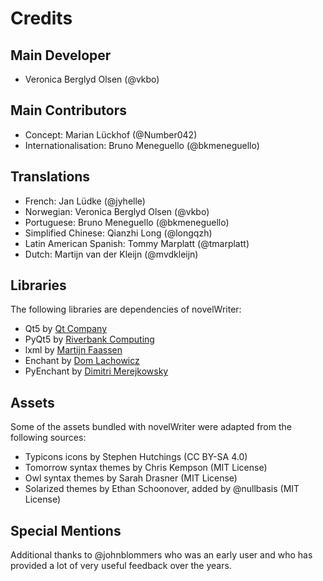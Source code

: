 # Credits

## Main Developer

* Veronica Berglyd Olsen (@vkbo)

## Main Contributors

* Concept: Marian Lückhof (@Number042)
* Internationalisation: Bruno Meneguello (@bkmeneguello)

## Translations

* French: Jan Lüdke (@jyhelle)
* Norwegian: Veronica Berglyd Olsen (@vkbo)
* Portuguese: Bruno Meneguello (@bkmeneguello)
* Simplified Chinese: Qianzhi Long (@longqzh)
* Latin American Spanish: Tommy Marplatt (@tmarplatt)
* Dutch: Martijn van der Kleijn (@mvdkleijn)

## Libraries

The following libraries are dependencies of novelWriter:

* Qt5 by [Qt Company](https://www.qt.io/)
* PyQt5 by [Riverbank Computing](https://www.riverbankcomputing.com/software/pyqt/)
* lxml by [Martijn Faassen](https://lxml.de/)
* Enchant by [Dom Lachowicz](https://abiword.github.io/enchant/)
* PyEnchant by [Dimitri Merejkowsky](https://pyenchant.github.io/pyenchant/)

## Assets

Some of the assets bundled with novelWriter were adapted from the following sources:

* Typicons icons by Stephen Hutchings (CC BY-SA 4.0)
* Tomorrow syntax themes by Chris Kempson (MIT License)
* Owl syntax themes by Sarah Drasner (MIT License)
* Solarized themes by Ethan Schoonover, added by @nullbasis (MIT License)

## Special Mentions

Additional thanks to @johnblommers who was an early user and who has provided a lot of very useful
feedback over the years.
